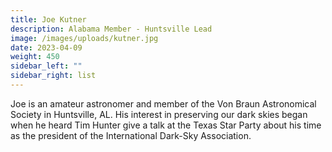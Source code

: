 ```yaml
---
title: Joe Kutner
description: Alabama Member - Huntsville Lead
image: /images/uploads/kutner.jpg
date: 2023-04-09
weight: 450
sidebar_left: ""
sidebar_right: list
---
```

Joe is an amateur astronomer and member of the Von Braun Astronomical Society in Huntsville, AL. His interest in preserving our dark skies began when he heard Tim Hunter give a talk at the Texas Star Party about his time as the president of the International Dark-Sky Association.